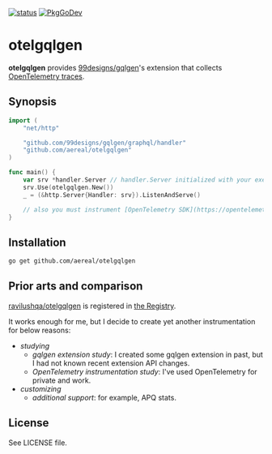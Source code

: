 [![status][ci-status-badge]][ci-status]
[![PkgGoDev][pkg-go-dev-badge]][pkg-go-dev]

# otelgqlgen

**otelgqlgen** provides [99designs/gqlgen][gqlgen]'s extension that collects [OpenTelemetry traces][otel-traces].

## Synopsis

```go
import (
	"net/http"

	"github.com/99designs/gqlgen/graphql/handler"
	"github.com/aereal/otelgqlgen"
)

func main() {
	var srv *handler.Server // handler.Server initialized with your executable schema.
	srv.Use(otelgqlgen.New())
	_ = (&http.Server{Handler: srv}).ListenAndServe()

	// also you must instrument [OpenTelemetry SDK](https://opentelemetry.io/docs/instrumentation/go/) and OpenTelemetry collector properly.
}
```

## Installation

```sh
go get github.com/aereal/otelgqlgen
```

## Prior arts and comparison

[ravilushqa/otelgqlgen][otelgqlgen] is registered in [the Registry][otel-registry].

It works enough for me, but I decide to create yet another instrumentation for below reasons:

- _studying_
	- _gqlgen extension study_: I created some gqlgen extension in past, but I had not known recent extension API changes.
	- _OpenTelemetry instrumentation study_: I've used OpenTelemetry for private and work.
- _customizing_
	- _additional support_: for example, APQ stats.

## License

See LICENSE file.

[pkg-go-dev]: https://pkg.go.dev/github.com/aereal/otelgqlgen
[pkg-go-dev-badge]: https://pkg.go.dev/badge/aereal/otelgqlgen
[ci-status-badge]: https://github.com/aereal/otelgqlgen/workflows/CI/badge.svg?branch=main
[ci-status]: https://github.com/aereal/otelgqlgen/actions/workflows/CI
[gqlgen]: https://github.com/99designs/gqlgen
[otel-traces]: https://opentelemetry.io/docs/concepts/signals/traces/
[otelgqlgen]: https://github.com/ravilushqa/otelgqlgen
[otel-registry]: https://opentelemetry.io/registry/?s=gqlgen&component=&language=
